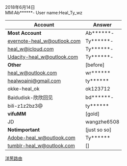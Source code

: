 2018年6月14日  
MM:Ab******-
User name:Heal_Ty_wz

Account | Answer
------------ | -------------
**Most Account** | Ab******-
evernote-heal_w@outlook.com | Ty******-
heal_w@icloud.com | Ty******-
Udacity-heal_w@outlook.com | Ty******-
**Other** | [before]
heal_w@outlook.com | wr******
healwoaini@gmail.com | ty******
okke-heal_ok | ok123712
Baidudisk-欣欣回见 | bd******-
bili-z1z2bz3@ | ty******
**vifuMM** | [gold]
JD | wangzhe6508
**Notimportant** | [just so so]
Adobe-heal_w@outlook.com | Ty******
tumblr-heal_w@outlook.com | []


[洋葱路由](http://hss3uro2hsxfogfq.onion/)
